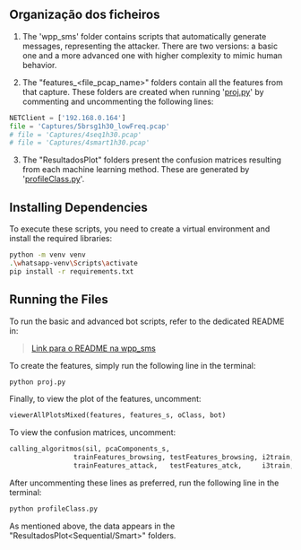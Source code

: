 ## Organização dos ficheiros

1. The 'wpp_sms' folder contains scripts that automatically generate messages, representing the attacker. There are two versions: a basic one and a more advanced one with higher complexity to mimic human behavior.

2. The "features_<file_pcap_name>" folders contain all the features from that capture. These folders are created when running '[proj.py](proj.py)' by commenting and uncommenting the following lines:

```python
NETClient = ['192.168.0.164']
file = 'Captures/5brsg1h30_lowFreq.pcap'
# file = 'Captures/4seq1h30.pcap'
# file = 'Captures/4smart1h30.pcap'
```

3. The "ResultadosPlot<BotType>" folders present the confusion matrices resulting from each machine learning method. These are generated by '[profileClass.py](profileClass.py)'.

## Installing Dependencies 

To execute these scripts, you need to create a virtual environment and install the required libraries:

```bash
python -m venv venv
.\whatsapp-venv\Scripts\activate
pip install -r requirements.txt
```

## Running the Files

To run the basic and advanced bot scripts, refer to the dedicated README in: 

> [Link para o README na wpp_sms](wpp_sms/README.md)

To create the features, simply run the following line in the terminal:

```bash
python proj.py
```

Finally, to view the plot of the features, uncomment:

```python
viewerAllPlotsMixed(features, features_s, oClass, bot)
```

To view the confusion matrices, uncomment:

```python
calling_algoritmos(sil, pcaComponents_s,
                trainFeatures_browsing, testFeatures_browsing, i2train, i2test, o2train, o2test, 
                trainFeatures_attack,   testFeatures_atck,     i3train, i3test, o3train, o3test)
```

After uncommenting these lines as preferred, run the following line in the terminal:

```bash
python profileClass.py
```

As mentioned above, the data appears in the "ResultadosPlot<Sequential/Smart>" folders.